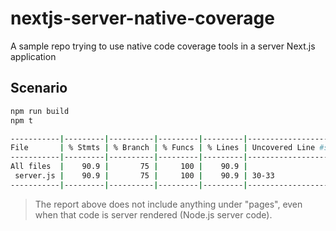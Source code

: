 # nextjs-server-native-coverage

A sample repo trying to use native code coverage tools in a server Next.js application

## Scenario

```bash
npm run build
npm t

-----------|---------|----------|---------|---------|-------------------
File       | % Stmts | % Branch | % Funcs | % Lines | Uncovered Line #s 
-----------|---------|----------|---------|---------|-------------------
All files  |    90.9 |       75 |     100 |    90.9 |                   
 server.js |    90.9 |       75 |     100 |    90.9 | 30-33             
-----------|---------|----------|---------|---------|-------------------
```

> The report above does not include anything under "pages", even when that code is server rendered (Node.js server code).